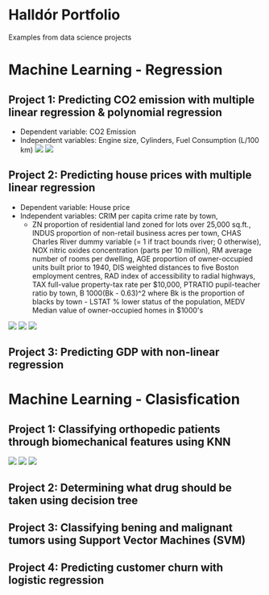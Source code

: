 # Halldór Portfolio
Examples from data science projects

# Machine Learning - Regression
## Project 1: Predicting CO2 emission with multiple linear regression & polynomial regression
* Dependent variable: CO2 Emission
* Independent variables: Engine size, Cylinders, Fuel Consumption (L/100 km)
![](https://github.com/hallik95/Halldor_Portfolio/blob/main/images/3DScatter_MR_CO2.png)
![](https://github.com/hallik95/Halldor_Portfolio/blob/main/images/Regression_MR_CO2.png)


## Project 2: Predicting house prices with multiple linear regression
* Dependent variable: House price
* Independent variables: CRIM per capita crime rate by town, 
  * ZN proportion of residential land zoned for lots over 25,000 sq.ft., INDUS proportion of non-retail business acres per town, CHAS Charles River dummy variable (= 1 if tract bounds river; 0 otherwise), NOX nitric oxides concentration (parts per 10 million), RM average number of rooms per dwelling, AGE proportion of owner-occupied units built prior to 1940, DIS weighted distances to five Boston employment centres, RAD index of accessibility to radial highways, TAX full-value property-tax rate per $10,000, PTRATIO pupil-teacher ratio by town, B 1000(Bk - 0.63)^2 where Bk is the proportion of blacks by town - LSTAT % lower status of the population, MEDV Median value of owner-occupied homes in $1000's

![](https://github.com/hallik95/Halldor_Portfolio/blob/main/images/Heatmap_MR_Houseprice.png)
![](https://github.com/hallik95/Halldor_Portfolio/blob/main/images/Hex_MR_Houseprice.png)
![](https://github.com/hallik95/Halldor_Portfolio/blob/main/images/Regression_MR_Houseprice.png)

## Project 3: Predicting GDP with non-linear regression




# Machine Learning - Clasisfication
## Project 1: Classifying orthopedic patients through biomechanical features using KNN

![](https://github.com/hallik95/Halldor_Portfolio/blob/main/images/Pairplot_KNN_Biomechanical.png)
![](https://github.com/hallik95/Halldor_Portfolio/blob/main/images/Accuracy_KNN_Biomechanical.png)
![](https://github.com/hallik95/Halldor_Portfolio/blob/main/images/Heatmap_KNN_Biomechanical.png)

## Project 2: Determining what drug should be taken using decision tree

## Project 3: Classifying bening and malignant tumors using Support Vector Machines (SVM)

## Project 4: Predicting customer churn with logistic regression
